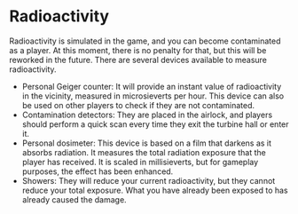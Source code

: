 # Radioactivity

Radioactivity is simulated in the game, and you can become contaminated as a player. At this moment, there is no penalty for that, but this will be reworked in the future. There are several devices available to measure radioactivity.

* Personal Geiger counter: It will provide an instant value of radioactivity in the vicinity, measured in microsieverts per hour. This device can also be used on other players to check if they are not contaminated.
* Contamination detectors: They are placed in the airlock, and players should perform a quick scan every time they exit the turbine hall or enter it.
* Personal dosimeter: This device is based on a film that darkens as it absorbs radiation. It measures the total radiation exposure that the player has received. It is scaled in millisieverts, but for gameplay purposes, the effect has been enhanced.
* Showers: They will reduce your current radioactivity, but they cannot reduce your total exposure. What you have already been exposed to has already caused the damage.
